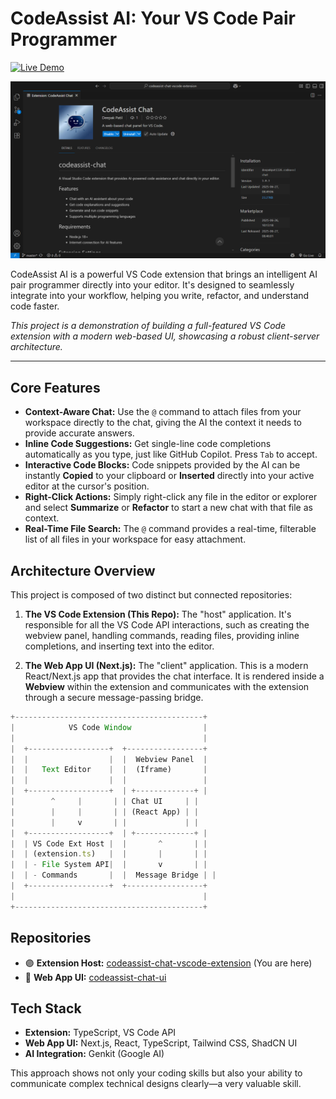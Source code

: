 # CodeAssist AI: Your VS Code Pair Programmer

[![Live Demo](https://img.shields.io/badge/Live_Demo-Web_UI-blue?style=for-the-badge&logo=vercel)](https://codeassist-chat-app.vercel.app)

![CodeAssist AI Screenshot](./images/marketplace-screenshot.png)

CodeAssist AI is a powerful VS Code extension that brings an intelligent AI pair programmer directly into your editor. It's designed to seamlessly integrate into your workflow, helping you write, refactor, and understand code faster.

_This project is a demonstration of building a full-featured VS Code extension with a modern web-based UI, showcasing a robust client-server architecture._

---

## Core Features

- **Context-Aware Chat:** Use the `@` command to attach files from your workspace directly to the chat, giving the AI the context it needs to provide accurate answers.
- **Inline Code Suggestions:** Get single-line code completions automatically as you type, just like GitHub Copilot. Press `Tab` to accept.
- **Interactive Code Blocks:** Code snippets provided by the AI can be instantly **Copied** to your clipboard or **Inserted** directly into your active editor at the cursor's position.
- **Right-Click Actions:** Simply right-click any file in the editor or explorer and select **Summarize** or **Refactor** to start a new chat with that file as context.
- **Real-Time File Search:** The `@` command provides a real-time, filterable list of all files in your workspace for easy attachment.

## Architecture Overview

This project is composed of two distinct but connected repositories:

1. **The VS Code Extension (This Repo):** The "host" application. It's responsible for all the VS Code API interactions, such as creating the webview panel, handling commands, reading files, providing inline completions, and inserting text into the editor.

2. **The Web App UI (Next.js):** The "client" application. This is a modern React/Next.js app that provides the chat interface. It is rendered inside a **Webview** within the extension and communicates with the extension through a secure message-passing bridge.

```javascript
+------------------------------------------+
|            VS Code Window                |
|                                          |
|  +------------------+  +-----------------+
|  |                  |  |  Webview Panel  |
|  |   Text Editor    |  |  (Iframe)       |
|  |                  |  |                 |
|  +------------------+  | +-------------+ |
|        ^     |       | | Chat UI     | |
|        |     |       | | (React App) | |
|        |     v       | |             | |
|  +------------------+  | +-------------+ |
|  | VS Code Ext Host |  |       ^       | |
|  | (extension.ts)   |  |       |       | |
|  | - File System API|  |       v       | |
|  | - Commands       |  |  Message Bridge | |
|  +------------------+  +-----------------+
|                                          |
+------------------------------------------+
```

## Repositories

- 🟣 **Extension Host:** [codeassist-chat-vscode-extension](https://github.com/deepakpatil26/codeassist-chat-vscode-extension) (You are here)
- 🔵 **Web App UI:** [codeassist-chat-ui](https://github.com/deepakpatil26/codeassist-chat-app)

## Tech Stack

- **Extension:** TypeScript, VS Code API
- **Web App UI:** Next.js, React, TypeScript, Tailwind CSS, ShadCN UI
- **AI Integration:** Genkit (Google AI)

This approach shows not only your coding skills but also your ability to communicate complex technical designs clearly—a very valuable skill.
